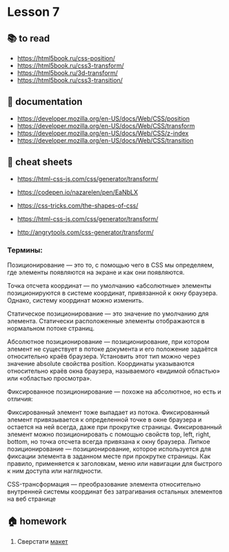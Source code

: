 
# Lesson 7

<!-- ## :computer: to do -->

## :books: to read
* https://html5book.ru/css-position/
* https://html5book.ru/css3-transform/
* https://html5book.ru/3d-transform/
* https://html5book.ru/css3-transition/

## :notebook: documentation
* https://developer.mozilla.org/en-US/docs/Web/CSS/position
* https://developer.mozilla.org/en-US/docs/Web/CSS/transform
* https://developer.mozilla.org/en-US/docs/Web/CSS/z-index
* https://developer.mozilla.org/en-US/docs/Web/CSS/transition


## :pushpin: cheat sheets
* https://html-css-js.com/css/generator/transform/
* https://codepen.io/nazarelen/pen/EaNbLX
* https://css-tricks.com/the-shapes-of-css/

* https://html-css-js.com/css/generator/transform/
* http://angrytools.com/css-generator/transform/

<!-- ## :octocat: advanced -->

### Термины:
Позиционирование — это то, с помощью чего в CSS мы определяем, где элементы появляются на экране и как они появляются.

Точка отсчета координат — по умолчанию «абсолютные» элементы позиционируются в системе координат, привязанной к окну браузера. Однако, систему координат можно изменить.

Статическое позиционирование — это значение по умолчанию для элемента. Статически расположенные элементы отображаются в нормальном потоке страниц.

Абсолютное позиционирование — позиционирование, при котором элемент не существует в потоке документа и его положение задаётся относительно краёв браузера. Установить этот тип можно через значение absolute свойства position. Координаты указываются относительно краёв окна браузера, называемого «видимой областью» или «областью просмотра».

Фиксированное позиционирование — похоже на абсолютное, но есть и отличия:

Фиксированный элемент тоже выпадает из потока.
Фиксированный элемент привязывается к определенной точке в окне браузера и остается на ней всегда, даже при прокрутке страницы.
Фиксированный элемент можно позиционировать с помощью свойств top, left, right, bottom, но точка отсчета всегда привязана к окну браузера.
Липкое позиционирование — позиционирование, которое используется для фиксации элемента в заданном месте при прокрутке страницы. Как правило, применяется к заголовкам, меню или навигации для быстрого к ним доступа или наглядности. 

CSS-трансформация — преобразование элемента относительно внутренней системы координат без затрагивания остальных элементов на веб странице

## :house: homework
1. Сверстати [макет](./hm/lesson8.psd)

<!-- ## :muscle: practice -->

  
<!-- ## :nerd_face: in addition
